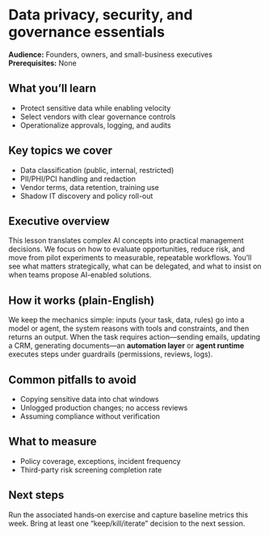 # Data privacy, security, and governance essentials

**Audience:** Founders, owners, and small-business executives  
**Prerequisites:** None

## What you’ll learn
- Protect sensitive data while enabling velocity
- Select vendors with clear governance controls
- Operationalize approvals, logging, and audits

## Key topics we cover
- Data classification (public, internal, restricted)
- PII/PHI/PCI handling and redaction
- Vendor terms, data retention, training use
- Shadow IT discovery and policy roll-out

## Executive overview
This lesson translates complex AI concepts into practical management decisions. We focus on how to evaluate opportunities, reduce risk, and move from pilot experiments to measurable, repeatable workflows. You’ll see what matters strategically, what can be delegated, and what to insist on when teams propose AI-enabled solutions.


## How it works (plain-English)
We keep the mechanics simple: inputs (your task, data, rules) go into a model or agent, the system reasons with tools and constraints, and then returns an output. When the task requires action—sending emails, updating a CRM, generating documents—an **automation layer** or **agent runtime** executes steps under guardrails (permissions, reviews, logs).

## Common pitfalls to avoid
- Copying sensitive data into chat windows
- Unlogged production changes; no access reviews
- Assuming compliance without verification

## What to measure
- Policy coverage, exceptions, incident frequency
- Third-party risk screening completion rate


## Next steps
Run the associated hands‑on exercise and capture baseline metrics this week. Bring at least one “keep/kill/iterate” decision to the next session.
